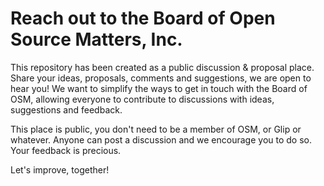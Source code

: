 # Reach out to the Board of Open Source Matters, Inc.

This repository has been created as a public discussion &amp; proposal place.
Share your ideas, proposals, comments and suggestions, we are open to hear you!
We want to simplify the ways to get in touch with the Board of OSM, allowing everyone to contribute to discussions with ideas, suggestions and feedback.

This place is public, you don't need to be a member of OSM, or Glip or whatever. 
Anyone can post a discussion and we encourage you to do so.
Your feedback is precious.

Let's improve, together!
